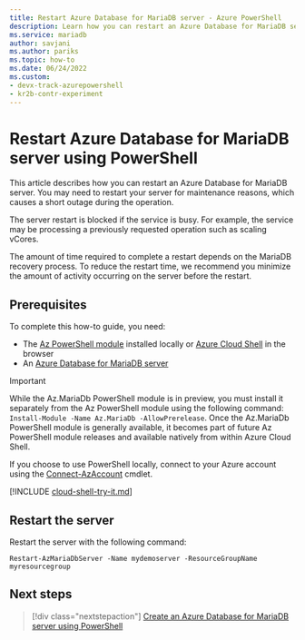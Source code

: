 ```yaml
---
title: Restart Azure Database for MariaDB server - Azure PowerShell
description: Learn how you can restart an Azure Database for MariaDB server using PowerShell. The time required for a restart depends on the MariaDB recovery process.
ms.service: mariadb
author: savjani
ms.author: pariks
ms.topic: how-to
ms.date: 06/24/2022
ms.custom: 
- devx-track-azurepowershell
- kr2b-contr-experiment
---
```


# Restart Azure Database for MariaDB server using PowerShell

This article describes how you can restart an Azure Database for MariaDB server. You may need to restart
your server for maintenance reasons, which causes a short outage during the operation.

The server restart is blocked if the service is busy. For example, the service may be processing a
previously requested operation such as scaling vCores.

The amount of time required to complete a restart depends on the MariaDB recovery process. To reduce
the restart time, we recommend you minimize the amount of activity occurring on the server before
the restart.

## Prerequisites

To complete this how-to guide, you need:

- The [Az PowerShell module](/powershell/azure/install-azure-powershell) installed locally or
  [Azure Cloud Shell](https://shell.azure.com/) in the browser
- An [Azure Database for MariaDB server](quickstart-create-mariadb-server-database-using-azure-powershell.md)

> [!IMPORTANT]
> While the Az.MariaDb PowerShell module is in preview, you must install it separately from the Az
> PowerShell module using the following command: `Install-Module -Name Az.MariaDb -AllowPrerelease`.
> Once the Az.MariaDb PowerShell module is generally available, it becomes part of future Az
> PowerShell module releases and available natively from within Azure Cloud Shell.

If you choose to use PowerShell locally, connect to your Azure account using the
[Connect-AzAccount](/powershell/module/az.accounts/connect-azaccount) cmdlet.

[!INCLUDE [cloud-shell-try-it.md](../../includes/cloud-shell-try-it.md)]

## Restart the server

Restart the server with the following command:

```azurepowershell-interactive
Restart-AzMariaDbServer -Name mydemoserver -ResourceGroupName myresourcegroup
```

## Next steps

> [!div class="nextstepaction"]
> [Create an Azure Database for MariaDB server using PowerShell](quickstart-create-mariadb-server-database-using-azure-powershell.md)
